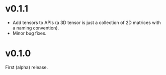 v0.1.1
======

* Add tensors to APIs (a 3D tensor is just a collection of 2D matrices with a naming convention).
* Minor bug fixes.

v0.1.0
======

First (alpha) release.
